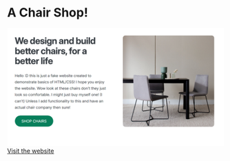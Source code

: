 ﻿# A Chair Shop!
![Teaser Image](./Teaser.PNG)
[Visit the website](https://hooopla.github.io/Chair-Shop/)
